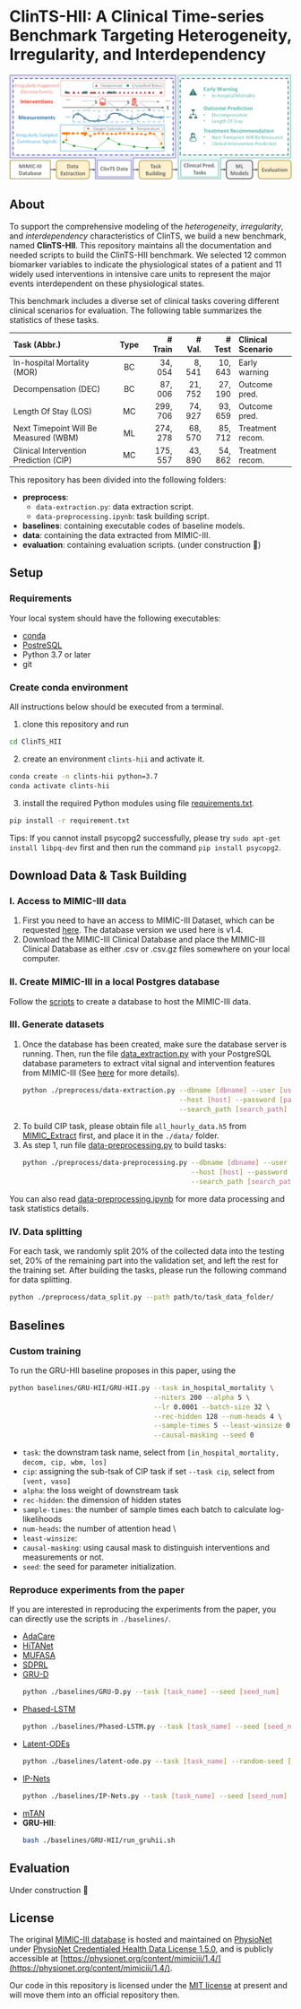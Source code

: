 # ClinTS-HII: A Clinical Time-series Benchmark Targeting Heterogeneity, Irregularity, and Interdependency

![HII-Benchmark](./doc/img/example.png)

## About

   To support the comprehensive modeling of the *heterogeneity*, *irregularity*, and *interdependency* characteristics of ClinTS, we build a new benchmark, named **ClinTS-HII**.
   This repository maintains all the documentation and needed scripts to build the ClinTS-HII benchmark.
   We selected 12 common biomarker variables to indicate the physiological states of a patient and 11 widely used interventions in intensive care units to represent the major events interdependent on these physiological states. 

   This benchmark includes a diverse set of clinical tasks covering different clinical scenarios for evaluation. The following table summarizes the statistics of these tasks.

   |  Task (Abbr.)   | Type  | # Train | # Val. | # Test | Clinical Scenario |
   |  :----  | :----: | ----: | ----: | ----: | :---- |
   | In-hospital Mortality (MOR) | BC | 34, 054 | 8, 541 | 10, 643 | Early warning |
   | Decompensation (DEC)        | BC | 87, 006 | 21, 752 | 27, 190 | Outcome pred. |
   | Length Of Stay (LOS)        | MC | 299, 706 | 74, 927 | 93, 659 | Outcome pred. |
   | Next Timepoint Will Be Measured (WBM) | ML | 274, 278 | 68, 570 | 85, 712 | Treatment recom. |
   | Clinical Intervention Prediction (CIP) | MC | 175, 557 | 43, 890 | 54, 862 | Treatment recom. |

   This repository has been divided into the following folders:

   - **preprocess**: 
      - ```data-extraction.py```: data extraction script.
      - ```data-preprocessing.ipynb```: task building script.
   - **baselines**: containing executable codes of baseline models.
   - **data**: containing the data extracted from MIMIC-III.
   - **evaluation**: containing evaluation scripts. (under construction :construction:)

## Setup

   ### Requirements

   Your local system should have the following executables:

   - [conda](https://docs.conda.io/projects/conda/en/latest/user-guide/install/index.html)
   - [PostreSQL](http://www.postgresql.org/download/)
   - Python 3.7 or later
   - git

   ### Create conda environment

   All instructions below should be executed from a terminal.

   1. clone this repository and run 
   ```bash
   cd ClinTS_HII
   ```
   2. create an environment ```clints-hii``` and activate it.
   ```bash
   conda create -n clints-hii python=3.7
   conda activate clints-hii
   ```
   3. install the required Python modules using file [requirements.txt](requirements.txt).
   ```bash
   pip install -r requirement.txt
   ```
   Tips: If you cannot install psycopg2 successfully, please try ```sudo apt-get install libpq-dev``` first and then run the command ```pip install psycopg2```.

## Download Data & Task Building

   ### I. Access to MIMIC-III data

   1. First you need to have an access to MIMIC-III Dataset, which can be requested [here](https://mimic.physionet.org/gettingstarted/access/). The database version we used here is v1.4.
   2. Download the MIMIC-III Clinical Database and place the MIMIC-III Clinical Database as either .csv or .csv.gz files somewhere on your local computer.

   ### II. Create MIMIC-III in a local Postgres database

   Follow the [scripts](https://github.com/MIT-LCP/mimic-code/tree/main/mimic-iii/buildmimic/postgres) to create a database to host the MIMIC-III data.  


   ### III. Generate datasets

   1. Once the database has been created, make sure the database server is running. Then, run the file [data_extraction.py](./preprocess/data_extraction.py) with your PostgreSQL database parameters to extract vital signal and intervention features from MIMIC-III (See [here](https://github.com/MIT-LCP/mimic-code/tree/main/mimic-iii/buildmimic/postgres) for more details).
      ```bash
      python ./preprocess/data-extraction.py --dbname [dbname] --user [user_name] \
                                             --host [host] --password [password] \
                                             --search_path [search_path]
      ```
   2. To build CIP task, please obtain file ```all_hourly_data.h5``` from [MIMIC_Extract](https://github.com/MLforHealth/MIMIC_Extract) first, and place it in the ```./data/``` folder.
   3. As step 1, run file [data-preprocessing.py](./preprocess/data-preprocessing.py) to build tasks:
      ```bash
      python ./preprocess/data-preprocessing.py --dbname [dbname] --user [user_name] \
                                                --host [host] --password [password] \
                                                --search_path [search_path]
      ```

   You can also read [data-preprocessing.ipynb](preprocess/data-preprocessing.ipynb) for more data processing and task statistics details.

   ### IV. Data splitting
   For each task, we randomly split 20% of the collected data into the testing set, 20% of the remaining part into the validation set, and left the rest for the training set.
   After building the tasks, please run the following command for data splitting.
   ```bash
   python ./preprocess/data_split.py --path path/to/task_data_folder/
   ```

## Baselines

   ### Custom training

   To run the GRU-HII baseline proposes in this paper, using the 

   ```bash
   python baselines/GRU-HII/GRU-HII.py --task in_hospital_mortality \
                                       --niters 200 --alpha 5 \
                                       --lr 0.0001 --batch-size 32 \
                                       --rec-hidden 128 --num-heads 4 \
                                       --sample-times 5 --least-winsize 0.5 \
                                       --causal-masking --seed 0
   ```


   - ```task```: the downstram task name, select from ```[in_hospital_mortality, decom, cip, wbm, los]```
   - ```cip```: assigning the sub-tsak of CIP task if set ```--task cip```, select from ```[vent, vaso]```
   - ```alpha```: the loss weight of downstream task
   - ```rec-hidden```: the dimension of hidden states
   - ```sample-times```: the number of sample times each batch to calculate log-likelihoods
   - ```num-heads```: the number of attention head \
   - ```least-winsize```: 
   - ```causal-masking```: using causal mask to distinguish interventions and measurements or not.
   - ```seed```: the seed for parameter initialization.
   


   ### Reproduce experiments from the paper

   If you are interested in reproducing the experiments from the paper, you can directly use the scripts in ```./baselines/```. 

   - [AdaCare](https://github.com/Accountable-Machine-Intelligence/AdaCare)
   - [HiTANet](https://github.com/HiTANet2020/HiTANet)
   - [MUFASA](https://github.com/Google-Health/records-research/tree/master/multimodal-architecture-search)
   - [SDPRL](https://epubs.siam.org/doi/abs/10.1137/1.9781611976700.66)
   - [GRU-D](https://www.nature.com/articles/s41598-018-24271-9)
      ```bash
      python ./baselines/GRU-D.py --task [task_name] --seed [seed_num]
      ```
   - [Phased-LSTM](https://proceedings.neurips.cc/paper/2016/hash/5bce843dd76db8c939d5323dd3e54ec9-Abstract.html)
      ```bash
      python ./baselines/Phased-LSTM.py --task [task_name] --seed [seed_num]
      ```
   - [Latent-ODEs](https://github.com/YuliaRubanova/latent_ode)
      ```bash
      python ./baselines/latent-ode.py --task [task_name] --random-seed [seed_num]
      ```
   - [IP-Nets](https://github.com/mlds-lab/interp-net)
      ```bash
      python ./baselines/IP-Nets.py --task [task_name] --seed [seed_num]
      ```
   - [mTAN](https://github.com/reml-lab/mTAN)
   - **GRU-HII**: 
      ```bash
      bash ./baselines/GRU-HII/run_gruhii.sh
      ```

## Evaluation

Under construction :construction:

## License

The original [MIMIC-III database](https://mimic.mit.edu/docs/iii/) is hosted and maintained on [PhysioNet](https://physionet.org/about/) under [PhysioNet Credentialed Health Data License 1.5.0](https://physionet.org/content/mimiciii/view-license/1.4/), and is publicly accessible at [https://physionet.org/content/mimiciii/1.4/](https://physionet.org/content/mimiciii/1.4/).

Our code in this repository is licensed under the [MIT license](https://github.com/nullnullll/ClinTS_HII/blob/main/LICENSE) at present and will move them into an official repository then.